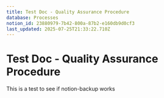 ```yaml
---
title: Test Doc - Quality Assurance Procedure
database: Processes
notion_id: 23880979-7b42-800a-87b2-e160db9d0cf3
last_updated: 2025-07-25T21:33:22.710Z
---
```


# Test Doc - Quality Assurance Procedure


This is a test to see if notion-backup works

